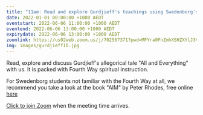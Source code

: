 ```yaml
---
title: "11am: Read and explore Gurdjieff's teachings using Swedenborg's insights"
date: 2022-01-01 00:00:00 +1000 AEDT
eventstart: 2022-06-06 11:00:00 +1000 AEDT
eventend: 2022-06-06 13:00:00 +1000 AEDT
expirydate: 2022-06-06 13:00:00 +1000 AEDT
zoomlink: https://us02web.zoom.us/j/702567371?pwd=MFYra0FnZmhXSHZXYlJ3VE5GMGkwZz09
img: images/gurdjieffID.jpg
---
```


Read, explore and discuss Gurdjieff's allegorical tale "All and Everything" with us. It is packed with Fourth Way spiritual instruction.

For Swedenborg students not familiar with the Fourth Way at all, we recommend you take a look at the book "AIM" by Peter Rhodes, free online [here](http://www.swedenborgstudy.com/books/P.Rhodes_AIM/index.html)

[Click to join Zoom](https://us02web.zoom.us/j/702567371?pwd=MFYra0FnZmhXSHZXYlJ3VE5GMGkwZz09) when the meeting time arrives.